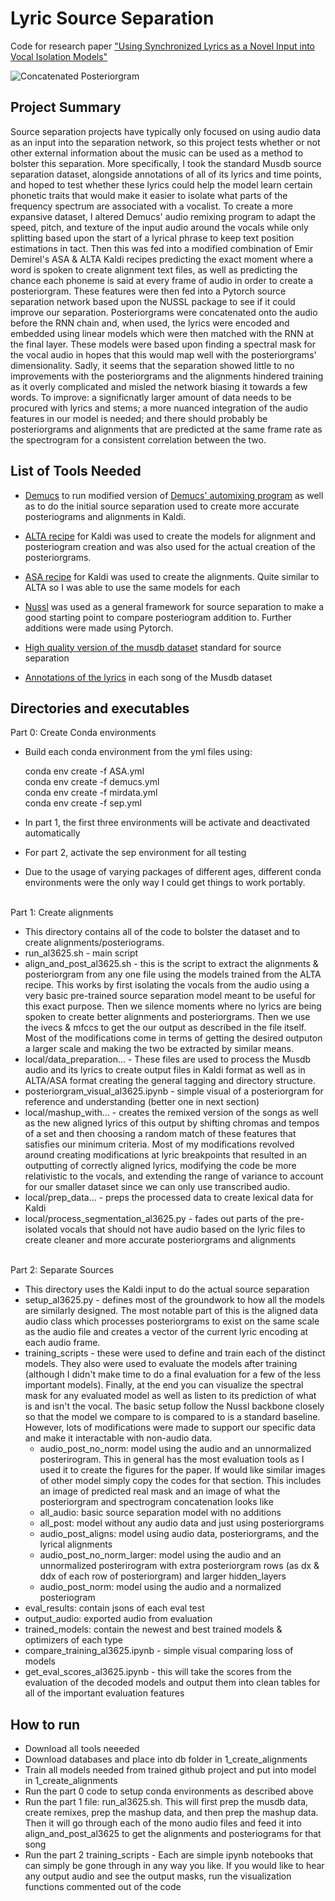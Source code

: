 # Lyric Source Separation
Code for research paper ["Using Synchronized Lyrics as a Novel Input into
Vocal Isolation Models"](https://github.com/lankaraniamir/lyric_source_separation/blob/main/documents/Using%20Synchronized%20Lyrics%20as%20a%20Novel%20Input%20into%20Vocal%20Isolation%20Models.pdf)


![Concatenated Posteriorgram](https://github.com/lankaraniamir/lyric_source_separation/blob/main/documents/Concatenated%20Posteriorgram%20Plus%20Spectrogram.png?raw=true)


## Project Summary
Source separation projects have typically only focused on using audio data
as an input into the separation network, so this project tests whether or not
other external information about the music can be used as a method to bolster
this separation. More specifically, I took the standard Musdb source separation
dataset, alongside annotations of all of its lyrics and time points, and hoped
to test whether these lyrics could help the model learn certain phonetic traits
that would make it easier to isolate what parts of the frequency spectrum are
associated with a vocalist. To create a more expansive dataset, I altered
Demucs' audio remixing program to adapt the speed, pitch, and texture of the
input audio around the vocals while only splitting based upon the start of a
lyrical phrase to keep text position estimations in tact. Then this was fed into
a modified combination of Emir Demirel's ASA & ALTA Kaldi recipes predicting the
exact moment where a word is spoken to create alignment text files, as well as
predicting the chance each phoneme is said at every frame of audio in order to
create a posteriorgram. These features were then fed into a Pytorch source
separation network based upon the NUSSL package to see if it could improve our
separation. Posteriorgrams were concatenated onto the audio before the
RNN chain and, when used, the lyrics were encoded and embedded using linear
models which were then matched with the RNN at the final layer. These models
were based upon finding a spectral mask for the vocal audio in hopes that this
would map well with the posteriorgrams' dimensionality. Sadly, it seems that the
separation showed little to no improvements with the posteriorgrams and the
alignments hindered training as it overly complicated and misled the network
biasing it towards a few words. To improve: a significnatly larger amount of
data needs to be procured with lyrics and stems; a more nuanced integration of
the audio features in our model is needed; and there should probably
be posteriorgrams and alignments that are predicted at the same frame
rate as the spectrogram for a consistent correlation between the two.


## List of Tools Needed
- [Demucs](https://github.com/facebookresearch/demucs) to run modified version of [Demucs' automixing program](https://github.com/facebookresearch/demucs/blob/main/tools/automix.py)
  as well as to do the initial source separation used to create more
  accurate posteriograms and alignments in Kaldi.
  
- [ALTA recipe](https://github.com/emirdemirel/ALTA) for Kaldi was used to create the models for alignment and
posteriogram creation and was also used for the actual creation of the
posteriorgrams.

- [ASA recipe](https://github.com/emirdemirel/ASA_ICASSP2021) for Kaldi was used to create the alignments. Quite similar to
ALTA so I was able to use the same models for each

- [Nussl](https://github.com/nussl/nussl
) was used as a general framework for source separation to make a
good starting point to compare posteriogram addition to. Further additions
were made using Pytorch.

- [High quality version of the musdb dataset](https://zenodo.org/record/3338373) standard for source separation

- [Annotations of the lyrics](https://zenodo.org/record/3989267) in each song of the Musdb dataset


## Directories and executables

Part 0: Create Conda environments
- Build each conda environment from the yml files using:

    conda env create -f ASA.yml
    <br />conda env create -f demucs.yml
    <br />conda env create -f mirdata.yml
    <br />conda env create -f sep.yml

- In part 1, the first three environments will be activate and deactivated
automatically
- For part 2, activate the sep environment for all testing
- Due to the usage of varying packages of different ages, different
conda environments were the only way I could get things to work
portably.


<br />Part 1: Create alignments
- This directory contains all of the code to bolster the dataset and to
create alignments/posteriograms.
- run_al3625.sh - main script
- align_and_post_al3625.sh - this is the script to extract the
alignments & posteriorgram from any one file using the models trained
from the ALTA recipe. This works by first isolating the vocals from the
audio using a very basic pre-trained source separation model meant to
be useful for this exact purpose. Then we silence moments where no
lyrics are being spoken to create better alignments and posteriorgrams.
Then we use the ivecs & mfccs to get the our output as described in the
file itself. Most of the modifications come in terms of getting the
desired outputon a larger scale and making the two be extracted by
similar means.
- local/data_preparation... - These files are used to process the Musdb
audio and its lyrics to create output files in Kaldi format as well as in
ALTA/ASA format creating the general tagging and directory structure.
- posteriorgram_visual_al3625.ipynb - simple visual of a posteriorgram
for reference and understanding (better one in next section)
- local/mashup_with... - creates the remixed version of the songs as
well as the new aligned lyrics of this output by shifting chromas and
tempos of a set and then choosing a random match of these features that
satisfies our minimum criteria. Most of my modifications revolved
around creating modifications at lyric breakpoints that resulted in an
outputting of correctly aligned lyrics, modifying the code be more
relativistic to the vocals, and extending the range of variance to
account for our smaller dataset since we can only use transcribed audio.
- local/prep_data... - preps the processed data to create lexical data
for Kaldi
- local/process_segmentation_al3625.py - fades out parts of the
pre-isolated vocals that should not have audio based on the lyric files
to create cleaner and more accurate posteriorgrams and alignments


<br />Part 2: Separate Sources
- This directory uses the Kaldi input to do the actual source separation
- setup_al3625.py - defines most of the groundwork to how all the models are
similarly designed. The most notable part of this is the aligned data audio class
which processes posteriorgrams to exist on the same scale as the audio
file and creates a vector of the current lyric encoding at each audio frame.
- training_scripts - these were used to define and train each of the
distinct models. They also were used to evaluate the models after
training (although I didn't make time to do a final evaluation for a few
of the less important models). Finally, at the end you can visualize the
spectral mask for any evaluated model as well as listen to its
prediction of what is and isn't the vocal. The basic setup follow the
Nussl backbone closely so that the model we compare to is compared to is
a standard baseline. However, lots of modifications were made to support
our specific data and make it interactable with non-audio data.
    - audio_post_no_norm: model using the audio and an unnormalized
    posterirogram. This in general has the most evaluation tools as I
    used it to create the figures for the paper. If would like similar
    images of other model simply copy the codes for that section. This
    includes an image of predicted real mask and an image of what
    the posteriorgram and spectrogram concatenation looks like
    - all_audio: basic source separation model with no additions
    - all_post: model without any audio data and just using
    posteriorgrams
    - audio_post_aligns: model using audio data, posteriorgrams, and the
    lyrical alignments
    - audio_post_no_norm_larger: model using the audio and an unnormalized
    posterirogram with extra posteriorgram rows (as dx & ddx of each row
    of posteriorgram) and larger hidden_layers
    - audio_post_norm: model using the audio and a normalized posteriogram
- eval_results: contain jsons of each eval test
- output_audio: exported audio from evaluation
- trained_models: contain the newest and best trained models &
optimizers of each type
- compare_training_al3625.ipynb - simple visual comparing loss of models
- get_eval_scores_al3625.ipynb - this will take the scores from the
evaluation of the decoded models and output them into clean tables for
all of the important evaluation features


## How to run
- Download all tools neeeded
- Download databases and place into db folder in 1_create_alignments
- Train all models needed from trained github project and put into model in
1_create_alignments
- Run the part 0 code to setup conda environments as described above
- Run the part 1 file: run_al3625.sh. This will first prep the musdb data,
 create remixes, prep the mashup data, and then prep the mashup data. Then 
it will go through each of the mono audio files and feed it into 
align_and_post_al3625 to get the alignments and posteriograms for that song
- Run the part 2 training_scripts - Each are simple ipynb notebooks that can 
simply be gone through in any way you like. If you would like to hear any 
output audio and see the output masks, run the visualization functions commented
out of the code
